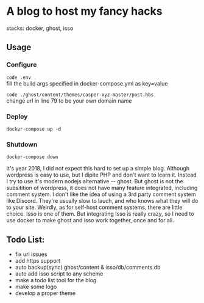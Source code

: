 # A blog to host my fancy hacks
stacks: docker, ghost, isso

## Usage

### Configure
```code .env```<br>
fill the build args specified in docker-compose.yml as key=value

```code ./ghost/content/themes/casper-xyz-master/post.hbs```<br>
change url in line 79 to be your own domain name

### Deploy
```docker-compose up -d```
### Shutdown
```docker-compose down```

It's year 2018, I did not expect this hard to set up a simple blog.
Although wordpress is easy to use, but I dipite PHP and don't want to learn it. Instead I try to use it's modern nodejs alternative -- ghost. But ghost is not the subsitition of wordpress, it does not have many feature integrated, including comment system.
I don't like the idea of using a 3rd party comment system like Discord. They're usually slow to lauch, and who knows what they will do to your site. Weirdly, as for self-host comment systems, there are little choice.
Isso is one of them. But integrating Isso is really crazy, so I need to use docker to make ghost and isso work together, once and for all.


## Todo List:
- fix url issues
- add https support
- auto backup(sync) ghost/content & isso/db/comments.db
- auto add isso script to any scheme
- make a todo list tool for the blog
- make some logo
- develop a proper theme
